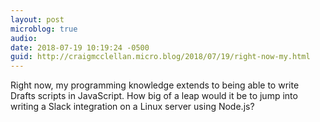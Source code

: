 ```yaml
---
layout: post
microblog: true
audio: 
date: 2018-07-19 10:19:24 -0500
guid: http://craigmcclellan.micro.blog/2018/07/19/right-now-my.html
---
```

Right now, my programming knowledge extends to being able to write Drafts scripts in JavaScript. How big of a leap would it be to jump into writing a Slack integration on a Linux server using Node.js?
